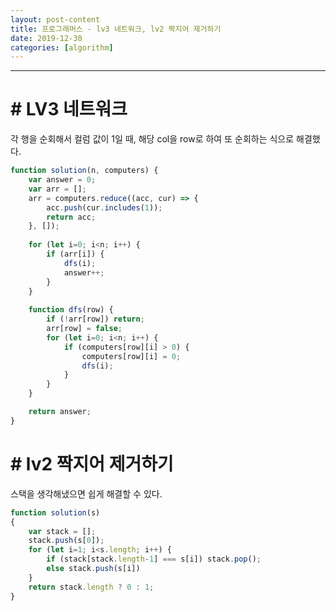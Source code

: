 ```yaml
---
layout: post-content
title: 프로그래머스 - lv3 네트워크, lv2 짝지어 제거하기
date: 2019-12-30
categories: [algorithm]
---
```




---

# # LV3 네트워크

각 행을 순회해서 컬럼 값이 1일 때, 해당 col을 row로 하여 또 순회하는 식으로 해결했다.

```javascript
function solution(n, computers) {
    var answer = 0;
    var arr = [];
    arr = computers.reduce((acc, cur) => {
        acc.push(cur.includes(1));
        return acc;
    }, []);
    
    for (let i=0; i<n; i++) {
        if (arr[i]) {           
            dfs(i);
            answer++;
        }
    }
    
    function dfs(row) {
        if (!arr[row]) return;
        arr[row] = false;
        for (let i=0; i<n; i++) {            
            if (computers[row][i] > 0) {
                computers[row][i] = 0;
                dfs(i);
            }        
        }
    }

    return answer;
}
```

# # lv2 짝지어 제거하기

스택을 생각해냈으면 쉽게 해결할 수 있다.

```javascript
function solution(s)
{
    var stack = [];
    stack.push(s[0]);
    for (let i=1; i<s.length; i++) {
        if (stack[stack.length-1] === s[i]) stack.pop();
        else stack.push(s[i])
    }
    return stack.length ? 0 : 1;
}
```
